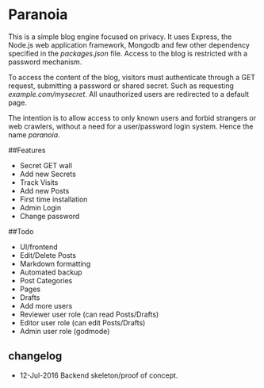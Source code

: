# Paranoia
This is a simple blog engine focused on privacy. It uses Express, the Node.js web application framework, Mongodb and few other dependency specified in the *packages.json* file. Access to the blog is restricted with a password mechanism. 

To access the content of the blog, visitors must authenticate through a GET request, submitting a password or shared secret. 
Such as requesting *example.com/mysecret*. 
All unauthorized users are redirected to a default page. 

The intention is to allow access to only known users and forbid strangers or web crawlers, without a need for a user/password login system. Hence the name *paranoia*.


##Features
* Secret GET wall
* Add new Secrets
* Track Visits
* Add new Posts
* First time installation
* Admin Login
* Change password

##Todo
* UI/frontend
* Edit/Delete Posts
* Markdown formatting
* Automated backup
* Post Categories
* Pages
* Drafts
* Add more users
* Reviewer user role (can read Posts/Drafts)
* Editor user role (can edit Posts/Drafts)
* Admin user role (godmode)

## changelog
* 12-Jul-2016 Backend skeleton/proof of concept. 
